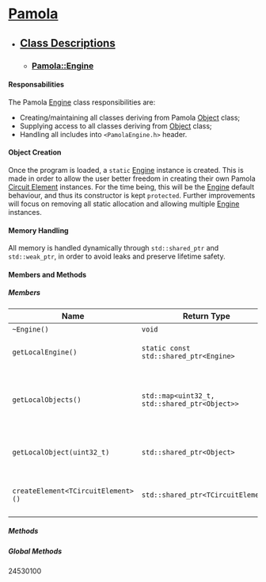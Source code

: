 
[Eng]: ../../PamolaProject/PamolaProject/PamolaEngine.h
[Obj]: ../../PamolaProject/PamolaProject/PamolaObject.h
[Cir]: ../../PamolaProject/PamolaProject/Circuit.h   
[Ter]: ../../PamolaProject/PamolaProject/CircuitTerminal.h
[TerCpp]: ../../PamolaProject/PamolaProject/CircuitTerminal.cpp
[Nod]: ../../PamolaProject/PamolaProject/CircuitNode.h
[Ele]: ../../PamolaProject/PamolaProject/CircuitElement.h

# [Pamola](../README.md)
- ## [Class Descriptions](README.md)

  - ### [Pamola::Engine][Eng]

#### Responsabilities

The Pamola [Engine][Eng] class responsibilities are:
- Creating/maintaining all classes deriving from Pamola [Object][Obj] class;
- Supplying access to all classes deriving from [Object][Obj] class;
- Handling all includes into ``<PamolaEngine.h>`` header.

#### Object Creation

Once the program is loaded, a ``static`` [Engine][Eng]  instance is created. This is made in order to allow the user better freedom in creating their own Pamola [Circuit Element][Ele] instances. For the time being, this will be the [Engine][Eng] default behaviour, and thus its constructor is kept ``protected``. Further improvements will focus on removing all static allocation and allowing multiple [Engine][Eng] instances.

#### Memory Handling

All memory is handled dynamically through ``std::shared_ptr`` and ``std::weak_ptr``, in order to avoid leaks and preserve lifetime safety.

#### Members and Methods

##### Members

| Name                                 | Return Type                                     | Description                                                                                      |
|--------------------------------------|-------------------------------------------------|--------------------------------------------------------------------------------------------------|
| ``~Engine()``                        | ``void``                                        | Public destructor                                                                                |
| ``getLocalEngine()``                 | ``static const std::shared_ptr<Engine>``        | Return a reference to the singleton [Engine][Eng]                                                |
| ``getLocalObjects()``                | ``std::map<uint32_t, std::shared_ptr<Object>>`` | Return a map containing ``std::shared_ptr``'s to all objects being managed by this [Engine][Eng] |
| ``getLocalObject(uint32_t)``         | ``std::shared_ptr<Object>``                     | Return a reference to [Object][Obj] based on its Id                                              |
| ``createElement<TCircuitElement>()`` | ``std::shared_ptr<TCircuitElement>``           | Creates a new instance of class deriving from [Circuit Element][Ele]                             |

##### Methods

##### Global Methods

24530100
